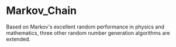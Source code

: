 # Markov_Chain
Based on Markov's excellent random performance in physics and mathematics, three other random number generation algorithms are extended.
